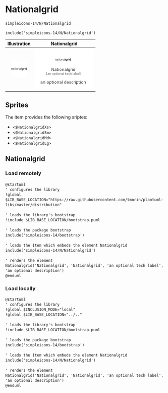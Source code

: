 # Nationalgrid


```text
simpleicons-14/N/Nationalgrid
```

```text
include('simpleicons-14/N/Nationalgrid')
```



| Illustration | Nationalgrid |
| :---: | :---: |
| ![illustration for Illustration](../../simpleicons-14/N/Nationalgrid.png) | ![illustration for Nationalgrid](../../simpleicons-14/N/Nationalgrid.Local.png) |



## Sprites
The item provides the following sriptes:

- `<$NationalgridXs>`
- `<$NationalgridSm>`
- `<$NationalgridMd>`
- `<$NationalgridLg>`





## Nationalgrid

### Load remotely
```plantuml
@startuml
' configures the library
!global $LIB_BASE_LOCATION="https://raw.githubusercontent.com/tmorin/plantuml-libs/master/distribution"

' loads the library's bootstrap
!include $LIB_BASE_LOCATION/bootstrap.puml

' loads the package bootstrap
include('simpleicons-14/bootstrap')

' loads the Item which embeds the element Nationalgrid
include('simpleicons-14/N/Nationalgrid')

' renders the element
Nationalgrid('Nationalgrid', 'Nationalgrid', 'an optional tech label', 'an optional description')
@enduml
```

### Load locally
```plantuml
@startuml
' configures the library
!global $INCLUSION_MODE="local"
!global $LIB_BASE_LOCATION="../.."

' loads the library's bootstrap
!include $LIB_BASE_LOCATION/bootstrap.puml

' loads the package bootstrap
include('simpleicons-14/bootstrap')

' loads the Item which embeds the element Nationalgrid
include('simpleicons-14/N/Nationalgrid')

' renders the element
Nationalgrid('Nationalgrid', 'Nationalgrid', 'an optional tech label', 'an optional description')
@enduml
```

